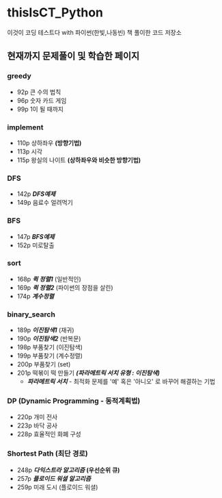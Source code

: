 # thisIsCT_Python
이것이 코딩 테스트다 with 파이썬(한빛,나동빈)  책 풀이한 코드 저장소



## 현재까지 문제풀이 및 학습한 페이지

###  greedy
  - 92p 큰 수의 법칙
  - 96p 숫자 카드 게임
  - 99p 1이 될 때까지
### implement
  - 110p 상하좌우 __(방향기법)__
  - 113p 시각
  - 115p 왕실의 나이트 __(상하좌우와 비슷한 방향기법)__
### DFS
  - 142p ___DFS예제___
  - 149p 음료수 얼려먹기
### BFS
  - 147p  ___BFS예제___
  - 152p  미로탈출

### sort
  - 168p ___퀵 정렬1___ (일반적인)
  - 169p ___퀵 정렬2___ (파이썬의 장점을 살린)
  - 174p ___계수정렬___
### binary_search
  - 189p ___이진탐색1___ (재귀)
  - 190p ___이진탐색2___ (반복문)
  - 198p 부품찾기 (이진탐색)
  - 199p 부품찾기 (계수정렬)
  - 200p 부품찾기 (set)
  - 201p 떡볶이 떡 만들기 ___(파라메트릭 서치 유형 : 이진탐색)___
    - ___파라메트릭 서치___ - 최적화 문제를 '예' 혹은 '아니오' 로 바꾸어 해결하는 기법
### DP (Dynamic Programming - 동적계획법)
  - 220p 개미 전사
  - 223p 바닥 공사
  - 228p 효율적인 화폐 구성
### Shortest Path (최단 경로)
  - 248p ___다익스트라 알고리즘___ __(우선순위 큐)__
  - 257p ___플로이드 워셜 알고리즘___
  - 259p 미래 도시 (플로이드 워셜)
